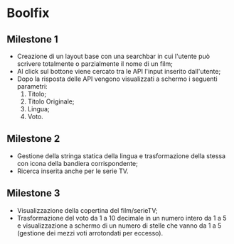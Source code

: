 # Boolfix

## Milestone 1
- Creazione di un layout base con una searchbar in cui l'utente può scrivere totalmente o parzialmente il nome di un film;
- Al click sul bottone viene cercato tra le API l'input inserito dall'utente;
- Dopo la risposta delle API vengono visualizzati a schermo i seguenti parametri: 
    1. Titolo;
    2. Titolo Originale;
    3. Lingua;
    4. Voto.

## Milestone 2
- Gestione della stringa statica della lingua e trasformazione della stessa con icona della bandiera corrispondente;
- Ricerca inserita anche per le serie TV.

## Milestone 3
- Visualizzazione della copertina del film/serieTV;
- Trasformazione del voto da 1 a 10 decimale in un numero intero da 1 a 5 e visualizzazione a schermo di un numero di stelle che vanno da 1 a 5 (gestione dei mezzi voti arrotondati per eccesso).